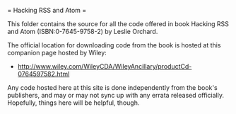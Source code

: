 = Hacking RSS and Atom = 

This folder contains the source for all the code offered in book
Hacking RSS and Atom (ISBN:0-7645-9758-2) by Leslie Orchard.

The official location for downloading code from the book is hosted at this
companion page hosted by Wiley:

  * http://www.wiley.com/WileyCDA/WileyAncillary/productCd-0764597582.html

Any code hosted here at this site is done independently from the book's
publishers, and may or may not sync up with any errata released officially.
Hopefully, things here will be helpful, though.

